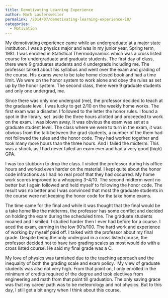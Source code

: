 ```yaml
---
title: Demotivating Learning Experience
author: Mark Laufersweiler
permalink: /2014/07/demotivating-learning-experience-10/
categories:
  - Motivation
---
```

My demotivating experience came while an undergraduate at a major state institution. I was a physics major and was in my junior year, Spring term, 1981. I was enrolled in Statistical Thermodynamics which was a cross listed course for undergraduate and graduate students. The first day of class, there were 9 graduates students and 4 undergrads including me. The professor talked about his syllabus and went over the exam and grading of the course. His exams were to be take home closed book and had a time limit. We were on the honor system to work alone and obey the rules as set up by the honor system. The second class, there were 9 graduate students and only one undergrad, me.

Since there was only one undergrad (me), the professor decided to teach at the graduate level. I was lucky to get 2/10 on the weekly home works. The first exam was a disaster. I followed to the letter the honor rules. I found a spot in the library, set  aside the three hours allotted and proceeded to work on the exam. I was blown away. It was obvious the exam was set at a graduate student level. The class where we were to turn in the exam, it was obvious from the talk between the grad students, a number of the them had not followed the rules and the honor code. They had worked together and took many more hours than the three hours. And I failed the midterm. This was a shock, as I had never failed an exam ever and had a very good (high) GPA.

I was too stubborn to drop the class. I visited the professor during his office hours and worked even harder on the material. I kept quite about the honor code infractions as I had no real proof that they had occurred. My home work scores improved to a whopping 3-4/10. The second midterm went no better but I again followed and held myself to following the honor code. The result was no better and I was convinced that most the graduate students in the course were not keeping the honor code for the take home exams.

The time came for the final and while it was thought that the final would be a take home like the midterms, the professor has some conflict and decided on holding the exam during the scheduled time. The graduate students moaned and I smiled. I studied harder then I ever had before for a course. I aced the exam, earning in the low 90&#8217;s/100. The hard work and experience of working by myself paid off. I talked with the professor about my final grade. Despite being the only undergrad in a cross listed course, the professor decided not to have two grading scales as most would do with a cross listed course. He said my final grade was a C.

My love of physics was tarnished due to the teaching approach and the inequality of both the grading scale and exam policy.  My view of graduate students was also not very high. From that point on, I only enrolled in the minimum of credits required of the degree and took electives from engineering and math from that point till graduation. The only saving grace was that my career path was to be meteorology and not physics. But to this day, I still get a bit angry when I think about this course.
